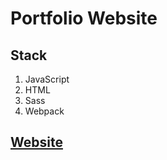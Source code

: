 # Portfolio Website

## Stack

1. JavaScript
2. HTML
3. Sass
4. Webpack

## [Website](https://vlrtyan.github.io/my-portfolio-english)
